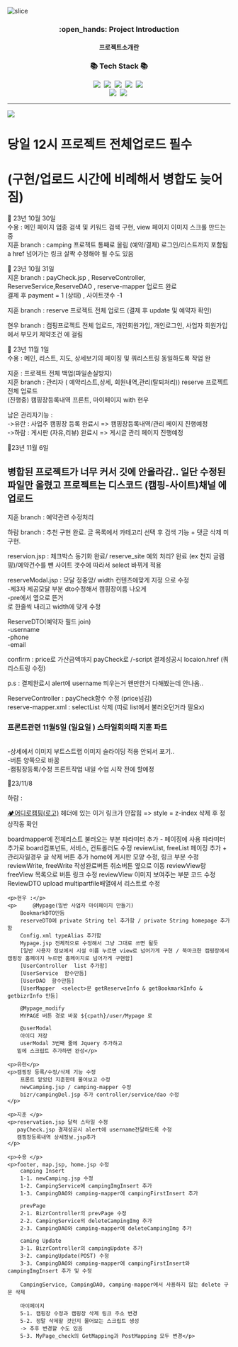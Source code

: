![slice](https://capsule-render.vercel.app/api?type=slice&color=auto&height=200&text=CAMPING🏕️&fontAlign=70&rotate=13&fontAlignY=25&desc=seulzzang's%20GitHub&descAlign=70.&descAlignY=44)


<div align=center>
  <h3>:open_hands: Project Introduction</h3>
  <h4>프로젝트소개란</h4>
</div>

<h3 align="center">📚 Tech Stack 📚</h3>
<p align="center">
  <img src="https://img.shields.io/badge/Eclipse-2C2255?style=flat-square&logo=eclipseide&logoColor=white"/>&nbsp 
  <img src="https://img.shields.io/badge/Oracle-F80000?style=flat-square&logo=oracle&logoColor=white"/>&nbsp
  <img src="https://img.shields.io/badge/Tomcat-F8DC75?style=flat-square&logo=apachetomcat&logoColor=white"/>&nbsp 
  <img src="https://img.shields.io/badge/VisualStudio-007ACC?style=flat-square&logo=visualstudiocode&logoColor=white"/>&nbsp 
  <img src="https://img.shields.io/badge/Bootstrap-7952B3?style=flat-square&logo=bootstrap&logoColor=white"/>&nbsp 
  <br>
  <img src="https://img.shields.io/badge/Spring-6DB33F?style=flat-square&logo=spring&logoColor=white"/>&nbsp 
  <img src="https://img.shields.io/badge/JavaScript-F7DF1E?style=flat-square&logo=javascript&logoColor=white"/>&nbsp 
</p>

<hr>

<img src="https://capsule-render.vercel.app/api?type=waving&color=auto&height=200&section=header&text=🧾기록&fontSize=90" />

<h1>당일 12시 프로젝트 전체업로드 필수 </h1>
<h1>(구현/업로드 시간에 비례해서 병합도 늦어짐)</h1>  

📌 23년 10월 30일 <br>
수용 : 메인 페이지 업종 검색 및 키워드 검색 구현, view 페이지 이미지 스크롤 만드는 중<br>
지훈 branch : camping 프로젝트 통째로 올림 (예약/결제)  로그인/리스트까지 포함됨   a href 넘어가는 링크 살짝 수정해야 될 수도 있음<br>

📌 23년 10월 31일 <br>
지훈 branch : payCheck.jsp , ReserveController, ReserveService,ReserveDAO , reserve-mapper 업로드 완료 <br>
결제 후  payment = 1 (상태) , 사이트갯수 -1 <br>

지훈 branch : reserve 프로젝트 전체 업로드 (결제 후 update 및 예약자 확인)<br>

현우 branch : 캠핑프로젝트 전체 업로드, 개인회원가입, 개인로그인, 사업자 회원가입에서 부모키 제약조건 에 걸림<br>

📌 23년 11월 1일 <br>
수용 : 메인, 리스트, 지도, 상세보기의 페이징 및 쿼리스트링 동일하도록 작업 완<br>

지훈 : 프로젝트 전체 백업(파일손실방지)<br>
지훈 branch : 관리자 ( 예약리스트,상세, 회원내역,관리(탈퇴처리))  reserve 프로젝트 전체 업로드 <br>
(진행중) 캠핑장등록내역 프론트, 마이페이지 with 현우<br>

남은 관리자기능 : <br>
->유란 : 사업주 캠핑장 등록 완료시 => 캠핑장등록내역/관리 페이지 진행예정 <br>
->하람 : 게시판 (자유,리뷰) 완료시 => 게시글 관리 페이지 진행예정<br>




📌23년 11월 6일 <br>
<h2>병합된 프로젝트가 너무 커서 깃에 안올라감.. 일단 수정된 파일만 올렸고 프로젝트는 디스코드 (캠핑-사이트)채널 에 업로드 </h2>
지훈 branch : 예약관련 수정처리<br>

하람 branch : 추천 구현 완료. 글 목록에서 카테고리 선택 후 검색 기능 + 댓글 삭제 미구현.

reservion.jsp : 체크박스 동기화 완료/ reserve_site 예외 처리? 완료 (ex 천지 글램핑)/예약건수를 뺀 사이트 갯수에 따라서 select 바뀌게 적용<br>

reserveModal.jsp : 모달 정중앙/ width 컨텐츠에맞게 지정 으로 수정<br>
-제3자 제공모달 부분  dto수정해서 캠핑장이름 나오게 <br>
-pre에서 옆으로 뜬거 <br>로 한줄씩 내리고 width에 맞게 수정  <br>

ReserveDTO(예약자 필드 join) <br>
-username<br>
-phone<br>
-email <br>

confirm : price로 가산금액까지 payCheck로 /-script 결제성공시 locaion.href (쿼리스트링 수정) <br>

p.s  : 결제완료시 alert에 username 띄우는거 왠만한거 다해봤는데  안나옴.. <br>

				
ReserveController : payCheck함수 수정 (price넘김) <br>
reserve-mapper.xml : selectList 삭제 (따로 list에서 불러오던거라 필요x) <br>

<h3>프론트관련  11월5일 (일요일 ) 스타일회의때  지훈 파트</h3>  <br>
-상세에서 이미지 부트스트랩 이미지 슬라이딩 적용 안되서 포기.. <br> 
-버튼 양쪽으로 바꿈 <br> 
-캠핑장등록/수정 프론트작업 내일 수업 시작 전에 할예정 <br>



 <p>📌23/11/8</p>
    <p>하람 :</p>
    <p><a href="${cpath }/">🏕️어디로캠핑(로고)</a>
        헤더에 있는 이거 링크가 안잡힘 => style = z-index 삭제 후 정상작동 확인</p>
    <p>boardmapper에 전체리스트 불러오는 부분 파라미터 추가 - 페이징에 사용
        파라미터 추가로 board컴포넌트, 서비스, 컨트롤러도 수정
        reviewList, freeList 페이징 추가 + 관리자일경우 글 삭제 버튼 추가
        home에 게시판 모양 수정, 링크 부분 수정
        reviewWrite, freeWrite 작성완료버튼 취소버튼 옆으로 이동
        reviewView랑 freeView 목록으로 버튼 링크 수정
        reviewView 이미지 보여주는 부분 코드 수정
        ReviewDTO upload multipartfile배열에서 리스트로 수정 </p>

    <p>현우 :</p>
    <p>     @Mypage(일반 사업자 마이페이지 만들기)
        BookmarkDTO만듬
        reserveDTO에 private String tel 추가함 / private String homepage 추가함
        Config.xml typeAlias 추가함
        Mypage.jsp 전체적으로 수정해서 그냥 그대로 쓰면 될듯
        [일반 사용자 정보에서 시설 이름 누르면 view로 넘어가게 구현 / 북마크한 캠핑장에서 캠핑장 홈페이지 누르면 홈페이지로 넘어가게 구현함]
        [UserController  list 추가함]
        [UserService  함수만듬]
        [UserDAO  함수만듬]
        [UserMapper  <select>문 getReserveInfo & getBookmarkInfo & getbizrInfo 만듬]
   
        @Mypage_modify
        MYPAGE 버튼 경로 바꿈 ${cpath}/user/Mypage 로
   
        @userModal
        아이디 저장
        userModal 3번째 줄에 Jquery 추가하고
       밑에 스크립트 추가하면 완성</p>

    <p>유란</p>
    <p>캠핑장 등록/수정/삭제 기능 수정 
        프론트 맡았던 지훈한테 물어보고 수정 
        newCamping.jsp / camping-mapper 수정 
        bizr/campingDel.jsp 추가 controller/service/dao 수정
    </p>
    
    <p>지훈 </p>
    <p>reservation.jsp 달력 스타일 수정   
       payCheck.jsp 결제성공시 alert에 username전달하도록 수정
       캠핑장등록내역 상세정보.jsp추가 
    </p>

    <p>수용 </p>
    <p>footer, map.jsp, home.jsp 수정
        camping Insert
        1-1. newCamping.jsp 수정
        1-2. CampingService에 campingImgInsert 추가
        1-3. CampingDAO와 camping-mapper에 campingFirstInsert 추가
        
        prevPage
        2-1. BizrController의 prevPage 수정
        2-2. CampingService의 deleteCampingImg 추가
        2-3. CampingDAO와 camping-mapper에 deleteCampingImg 추가
        
        caming Update
        3-1. BizrController의 campingUpdate 추가
        3-2. campingUpdate(POST) 수정
        3-3. CampingDAO와 camping-mapper에 campingFirstInsert와 campingImgInsert 추가 및 수정
        
        CampingService, CampingDAO, camping-mapper에서 사용하지 않는 delete 구문 삭제
        
        마이페이지
        5-1. 캠핑장 수정과 캠핑장 삭제 링크 주소 변경
        5-2. 정말 삭제할 것인지 물어보는 스크립트 생성
        -> 추후 변경할 수도 있음
        5-3. MyPage_check의 GetMapping과 PostMapping 모두 변경</p>



 
